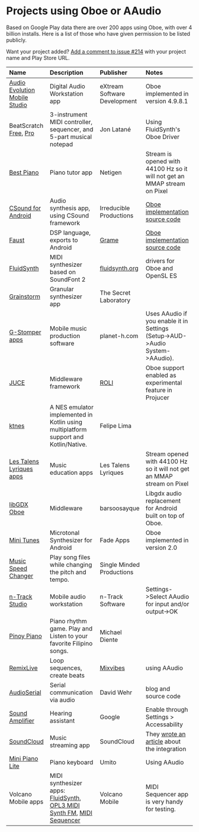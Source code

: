 # Projects using Oboe or AAudio
Based on Google Play data there are over 200 apps using Oboe, with over 4 billion installs. Here is a list of those who have given permission to be listed publicly. 

Want your project added? [Add a comment to issue #214](https://github.com/google/oboe/issues/214) with 
your project name and Play Store URL. 

| Name | Description | Publisher | Notes |
|:--|:--|:--|:--|
| [Audio Evolution Mobile Studio](https://play.google.com/store/apps/details?id=com.extreamsd.aemobile) | Digital Audio Workstation app | eXtream Software Development | Oboe implemented in version 4.9.8.1 |
| BeatScratch [Free](https://play.google.com/store/apps/details?id=com.jonlatane.beatpad.free), [Pro](https://play.google.com/store/apps/details?id=com.jonlatane.beatpad) | 3-instrument MIDI controller, sequencer, and 5-part musical notepad | Jon Latané | Using FluidSynth's Oboe Driver |
| [Best Piano](https://play.google.com/store/apps/details?id=com.netigen.piano) | Piano tutor app  | Netigen | Stream is opened with 44100 Hz so it will not get an MMAP stream on Pixel |
| [CSound for Android](https://play.google.com/store/apps/details?id=com.csounds.Csound6) | Audio synthesis app, using CSound framework | Irreducible Productions | [Oboe implementation source code](https://github.com/gogins/csound-extended/blob/develop/CsoundForAndroid/CsoundAndroid/jni/csound_oboe.hpp) |
| [Faust](https://github.com/grame-cncm/faust) | DSP language, exports to Android | [Grame](https://www.grame.fr/) | [Oboe implementation source code](https://github.com/grame-cncm/faust/blob/master-dev/architecture/faust/audio/oboe-dsp.h) |
| [FluidSynth](https://github.com/FluidSynth/fluidsynth) | MIDI synthesizer based on SoundFont 2 | [fluidsynth.org](http://www.fluidsynth.org) | drivers for Oboe and OpenSL ES |
| [Grainstorm](https://play.google.com/store/apps/details?id=me.rocks.grainstorm) | Granular synthesizer app | The Secret Laboratory | |
| [G-Stomper apps](https://play.google.com/store/apps/dev?id=5200192441928542082) | Mobile music production software | planet-h.com | Uses AAudio if you enable it in Settings (Setup->AUD->Audio System->AAudio). |
| [JUCE](https://juce.com/) | Middleware framework | [ROLI](https://www.roli.com) | Oboe support enabled as experimental feature in Projucer |
| [ktnes](https://github.com/felipecsl/ktnes) | A NES emulator implemented in Kotlin using multiplatform support and Kotlin/Native. | Felipe Lima | | 
| [Les Talens Lyriques apps](https://play.google.com/store/apps/developer?id=Les+Talens+Lyriques) | Music education apps | Les Talens Lyriques |  Stream opened with 44100 Hz so it will not get an MMAP stream on Pixel |
| [libGDX Oboe](https://github.com/barsoosayque/libgdx-oboe) | Middleware | barsoosayque |  Libgdx audio replacement for Android built on top of Oboe. |
| [Mini Tunes](https://play.google.com/store/apps/details?id=com.minitunes) | Microtonal Synthesizer for Android | Fade Apps | Oboe implemented in version 2.0 | 
| [Music Speed Changer](https://play.google.com/store/apps/details?id=com.smp.musicspeed) | Play song files while changing the pitch and tempo. | Single Minded Productions |  | 
| [n-Track Studio](https://play.google.com/store/apps/details?id=com.ntrack.studio.demo) | Mobile audio workstation | n-Track Software | Settings->Select AAudio for input and/or output->OK |
| [Pinoy Piano](https://play.google.com/store/apps/details?id=kheldiente.midien.pinoypiano) | Piano rhythm game. Play and Listen to your favorite Filipino songs. | Michael Diente | |
| [RemixLive](https://www.mixvibes.com/remixlive-remix-app/) | Loop sequences, create beats | [Mixvibes](https://www.mixvibes.com/) | using AAudio |
| [AudioSerial](https://davidawehr.com/blog/audioserial/) | Serial communication via audio | David Wehr | blog and source code |
| [Sound Amplifier](https://play.google.com/store/apps/details?id=com.google.android.accessibility.soundamplifier) | Hearing assistant | Google | Enable through Settings > Accessability |
| [SoundCloud](https://play.google.com/store/apps/details?id=com.soundcloud.android) | Music streaming app | SoundCloud | They [wrote an article](https://developers.soundcloud.com/blog/soundcloud-is-playing-the-oboe) about the integration |
| [Mini Piano Lite](https://play.google.com/store/apps/details?id=umito.android.minipiano) | Piano keyboard | Umito | Using AAudio  |
| Volcano Mobile apps | MIDI synthesizer apps: [FluidSynth](https://play.google.com/store/apps/details?id=net.volcanomobile.fluidsynthmidi), [OPL3 MIDI Synth FM](https://play.google.com/store/apps/details?id=net.volcanomobile.opl3midisynth), [MIDI Sequencer](https://play.google.com/store/apps/details?id=net.volcanomobile.midisequencer) | Volcano Mobile |  MIDI Sequencer app is very handy for testing. |

